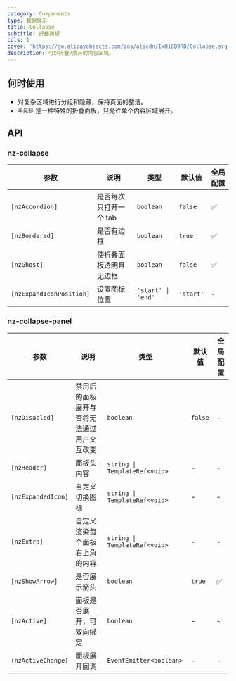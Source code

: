 ```yaml
---
category: Components
type: 数据展示
title: Collapse
subtitle: 折叠面板
cols: 1
cover: 'https://gw.alipayobjects.com/zos/alicdn/IxH16B9RD/Collapse.svg'
description: 可以折叠/展开的内容区域。
---
```


## 何时使用

- 对复杂区域进行分组和隐藏，保持页面的整洁。
- `手风琴` 是一种特殊的折叠面板，只允许单个内容区域展开。

## API

### nz-collapse

| 参数                     | 说明                   | 类型               | 默认值    | 全局配置 |
| ------------------------ | ---------------------- | ------------------ | --------- | -------- |
| `[nzAccordion]`          | 是否每次只打开一个 tab | `boolean`          | `false`   | ✅       |
| `[nzBordered]`           | 是否有边框             | `boolean`          | `true`    | ✅       |
| `[nzGhost]`              | 使折叠面板透明且无边框 | `boolean`          | `false`   | ✅       |
| `[nzExpandIconPosition]` | 设置图标位置           | `'start' \| 'end'` | `'start'` | -        |

### nz-collapse-panel

| 参数               | 说明                                       | 类型                          | 默认值  | 全局配置 |
| ------------------ | ------------------------------------------ | ----------------------------- | ------- | -------- |
| `[nzDisabled]`     | 禁用后的面板展开与否将无法通过用户交互改变 | `boolean`                     | `false` | -        |
| `[nzHeader]`       | 面板头内容                                 | `string \| TemplateRef<void>` | -       | -        |
| `[nzExpandedIcon]` | 自定义切换图标                             | `string \| TemplateRef<void>` | -       | -        |
| `[nzExtra]`        | 自定义渲染每个面板右上角的内容             | `string \| TemplateRef<void>` | -       | -        |
| `[nzShowArrow]`    | 是否展示箭头                               | `boolean`                     | `true`  | ✅       |
| `[nzActive]`       | 面板是否展开，可双向绑定                   | `boolean`                     | -       | -        |
| `(nzActiveChange)` | 面板展开回调                               | `EventEmitter<boolean>`       | -       | -        |
